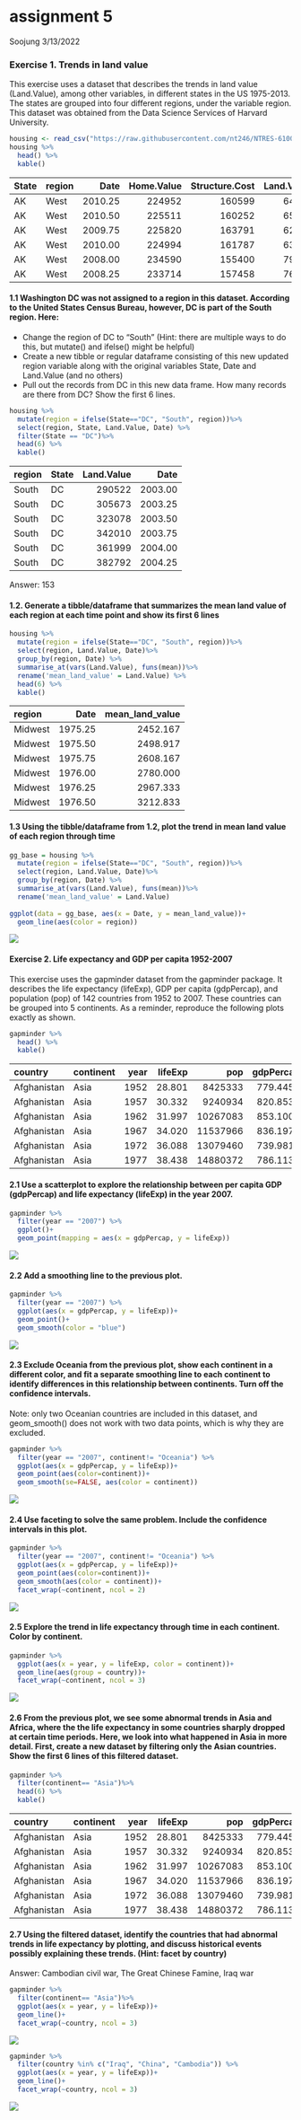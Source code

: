assignment 5
================
Soojung
3/13/2022

### Exercise 1. Trends in land value

This exercise uses a dataset that describes the trends in land value
(Land.Value), among other variables, in different states in the US
1975-2013. The states are grouped into four different regions, under the
variable region. This dataset was obtained from the Data Science
Services of Harvard University.

``` r
housing <- read_csv("https://raw.githubusercontent.com/nt246/NTRES-6100-data-science/master/datasets/landdata_states.csv")
housing %>%
  head() %>%
  kable()
```

| State | region |    Date | Home.Value | Structure.Cost | Land.Value | Land.Share..Pct. | Home.Price.Index | Land.Price.Index | Year | Qrtr |
|:------|:-------|--------:|-----------:|---------------:|-----------:|-----------------:|-----------------:|-----------------:|-----:|-----:|
| AK    | West   | 2010.25 |     224952 |         160599 |      64352 |             28.6 |            1.481 |            1.552 | 2010 |    1 |
| AK    | West   | 2010.50 |     225511 |         160252 |      65259 |             28.9 |            1.484 |            1.576 | 2010 |    2 |
| AK    | West   | 2009.75 |     225820 |         163791 |      62029 |             27.5 |            1.486 |            1.494 | 2009 |    3 |
| AK    | West   | 2010.00 |     224994 |         161787 |      63207 |             28.1 |            1.481 |            1.524 | 2009 |    4 |
| AK    | West   | 2008.00 |     234590 |         155400 |      79190 |             33.8 |            1.544 |            1.885 | 2007 |    4 |
| AK    | West   | 2008.25 |     233714 |         157458 |      76256 |             32.6 |            1.538 |            1.817 | 2008 |    1 |

#### 1.1 Washington DC was not assigned to a region in this dataset. According to the United States Census Bureau, however, DC is part of the South region. Here:

-   Change the region of DC to “South” (Hint: there are multiple ways to
    do this, but mutate() and ifelse() might be helpful)
-   Create a new tibble or regular dataframe consisting of this new
    updated region variable along with the original variables State,
    Date and Land.Value (and no others)
-   Pull out the records from DC in this new data frame. How many
    records are there from DC? Show the first 6 lines.

``` r
housing %>%
  mutate(region = ifelse(State=="DC", "South", region))%>%
  select(region, State, Land.Value, Date) %>%
  filter(State == "DC")%>%
  head(6) %>% 
  kable()
```

| region | State | Land.Value |    Date |
|:-------|:------|-----------:|--------:|
| South  | DC    |     290522 | 2003.00 |
| South  | DC    |     305673 | 2003.25 |
| South  | DC    |     323078 | 2003.50 |
| South  | DC    |     342010 | 2003.75 |
| South  | DC    |     361999 | 2004.00 |
| South  | DC    |     382792 | 2004.25 |

Answer: 153

#### 1.2. Generate a tibble/dataframe that summarizes the mean land value of each region at each time point and show its first 6 lines

``` r
housing %>%
  mutate(region = ifelse(State=="DC", "South", region))%>%
  select(region, Land.Value, Date)%>%
  group_by(region, Date) %>%
  summarise_at(vars(Land.Value), funs(mean))%>%
  rename('mean_land_value' = Land.Value) %>%
  head(6) %>% 
  kable()
```

| region  |    Date | mean_land_value |
|:--------|--------:|----------------:|
| Midwest | 1975.25 |        2452.167 |
| Midwest | 1975.50 |        2498.917 |
| Midwest | 1975.75 |        2608.167 |
| Midwest | 1976.00 |        2780.000 |
| Midwest | 1976.25 |        2967.333 |
| Midwest | 1976.50 |        3212.833 |

#### 1.3 Using the tibble/dataframe from 1.2, plot the trend in mean land value of each region through time

``` r
gg_base = housing %>%
  mutate(region = ifelse(State=="DC", "South", region))%>%
  select(region, Land.Value, Date)%>%
  group_by(region, Date) %>%
  summarise_at(vars(Land.Value), funs(mean))%>%
  rename('mean_land_value' = Land.Value)
  
ggplot(data = gg_base, aes(x = Date, y = mean_land_value))+
  geom_line(aes(color = region))
```

![](assignment-5_files/figure-gfm/unnamed-chunk-4-1.png)<!-- -->

#### Exercise 2. Life expectancy and GDP per capita 1952-2007

This exercise uses the gapminder dataset from the gapminder package. It
describes the life expectancy (lifeExp), GDP per capita (gdpPercap), and
population (pop) of 142 countries from 1952 to 2007. These countries can
be grouped into 5 continents. As a reminder, reproduce the following
plots exactly as shown.

``` r
gapminder %>%
  head() %>% 
  kable()
```

| country     | continent | year | lifeExp |      pop | gdpPercap |
|:------------|:----------|-----:|--------:|---------:|----------:|
| Afghanistan | Asia      | 1952 |  28.801 |  8425333 |  779.4453 |
| Afghanistan | Asia      | 1957 |  30.332 |  9240934 |  820.8530 |
| Afghanistan | Asia      | 1962 |  31.997 | 10267083 |  853.1007 |
| Afghanistan | Asia      | 1967 |  34.020 | 11537966 |  836.1971 |
| Afghanistan | Asia      | 1972 |  36.088 | 13079460 |  739.9811 |
| Afghanistan | Asia      | 1977 |  38.438 | 14880372 |  786.1134 |

#### 2.1 Use a scatterplot to explore the relationship between per capita GDP (gdpPercap) and life expectancy (lifeExp) in the year 2007.

``` r
gapminder %>%
  filter(year == "2007") %>%
  ggplot()+
  geom_point(mapping = aes(x = gdpPercap, y = lifeExp))
```

![](assignment-5_files/figure-gfm/unnamed-chunk-6-1.png)<!-- -->

#### 2.2 Add a smoothing line to the previous plot.

``` r
gapminder %>%
  filter(year == "2007") %>%
  ggplot(aes(x = gdpPercap, y = lifeExp))+
  geom_point()+
  geom_smooth(color = "blue")
```

![](assignment-5_files/figure-gfm/unnamed-chunk-7-1.png)<!-- -->

#### 2.3 Exclude Oceania from the previous plot, show each continent in a different color, and fit a separate smoothing line to each continent to identify differences in this relationship between continents. Turn off the confidence intervals.

Note: only two Oceanian countries are included in this dataset, and
geom_smooth() does not work with two data points, which is why they are
excluded.

``` r
gapminder %>%
  filter(year == "2007", continent!= "Oceania") %>%
  ggplot(aes(x = gdpPercap, y = lifeExp))+
  geom_point(aes(color=continent))+
  geom_smooth(se=FALSE, aes(color = continent))
```

![](assignment-5_files/figure-gfm/unnamed-chunk-8-1.png)<!-- -->

#### 2.4 Use faceting to solve the same problem. Include the confidence intervals in this plot.

``` r
gapminder %>%
  filter(year == "2007", continent!= "Oceania") %>%
  ggplot(aes(x = gdpPercap, y = lifeExp))+
  geom_point(aes(color=continent))+
  geom_smooth(aes(color = continent))+
  facet_wrap(~continent, ncol = 2)
```

![](assignment-5_files/figure-gfm/unnamed-chunk-9-1.png)<!-- -->

#### 2.5 Explore the trend in life expectancy through time in each continent. Color by continent.

``` r
gapminder %>%
  ggplot(aes(x = year, y = lifeExp, color = continent))+
  geom_line(aes(group = country))+
  facet_wrap(~continent, ncol = 3)
```

![](assignment-5_files/figure-gfm/unnamed-chunk-10-1.png)<!-- -->

#### 2.6 From the previous plot, we see some abnormal trends in Asia and Africa, where the the life expectancy in some countries sharply dropped at certain time periods. Here, we look into what happened in Asia in more detail. First, create a new dataset by filtering only the Asian countries. Show the first 6 lines of this filtered dataset.

``` r
gapminder %>%
  filter(continent== "Asia")%>%
  head(6) %>% 
  kable()
```

| country     | continent | year | lifeExp |      pop | gdpPercap |
|:------------|:----------|-----:|--------:|---------:|----------:|
| Afghanistan | Asia      | 1952 |  28.801 |  8425333 |  779.4453 |
| Afghanistan | Asia      | 1957 |  30.332 |  9240934 |  820.8530 |
| Afghanistan | Asia      | 1962 |  31.997 | 10267083 |  853.1007 |
| Afghanistan | Asia      | 1967 |  34.020 | 11537966 |  836.1971 |
| Afghanistan | Asia      | 1972 |  36.088 | 13079460 |  739.9811 |
| Afghanistan | Asia      | 1977 |  38.438 | 14880372 |  786.1134 |

#### 2.7 Using the filtered dataset, identify the countries that had abnormal trends in life expectancy by plotting, and discuss historical events possibly explaining these trends. (Hint: facet by country)

Answer: Cambodian civil war, The Great Chinese Famine, Iraq war

``` r
gapminder %>%
  filter(continent== "Asia")%>%
  ggplot(aes(x = year, y = lifeExp))+
  geom_line()+
  facet_wrap(~country, ncol = 3)
```

![](assignment-5_files/figure-gfm/unnamed-chunk-12-1.png)<!-- -->

``` r
gapminder %>%
  filter(country %in% c("Iraq", "China", "Cambodia")) %>% 
  ggplot(aes(x = year, y = lifeExp))+
  geom_line()+
  facet_wrap(~country, ncol = 3)
```

![](assignment-5_files/figure-gfm/unnamed-chunk-12-2.png)<!-- -->

